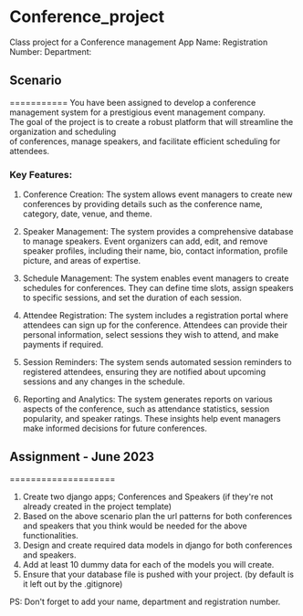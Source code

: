 # Conference_project
Class project for a Conference management App
Name: 
Registration Number:
Department: 

## Scenario
===========
You have been assigned to develop a conference management system for a prestigious event management company. <br>
The goal of the project is to create a robust platform that will streamline the organization and scheduling <br>
of conferences, manage speakers, and facilitate efficient scheduling for attendees.<br>

### Key Features:

1. Conference Creation: The system allows event managers to create new conferences by providing details such as
   the conference name, category, date, venue, and theme.

3. Speaker Management: The system provides a comprehensive database to manage speakers. Event organizers can add,
   edit, and remove speaker profiles, including their name, bio, contact information, profile picture, and areas of expertise.

4. Schedule Management: The system enables event managers to create schedules for conferences. They can define time
   slots, assign speakers to specific sessions, and set the duration of each session.

5. Attendee Registration: The system includes a registration portal where attendees can sign up for the conference.
   Attendees can provide their personal information, select sessions they wish to attend, and make payments if required.

6. Session Reminders: The system sends automated session reminders to registered attendees, ensuring they are notified
   about upcoming sessions and any changes in the schedule.

7. Reporting and Analytics: The system generates reports on various aspects of the conference, such as attendance statistics,
   session popularity, and speaker ratings. These insights help event managers make informed decisions for future conferences.

## Assignment - June 2023
====================
1. Create two django apps; Conferences and Speakers (if they're not already created in the project template)
2. Based on the above scenario plan the url patterns for both conferences and speakers that you think would be needed for the above functionalities.
3. Design and create required data models in django for both conferences and speakers.
4. Add at least 10 dummy data for each of the models you will create.
5. Ensure that your database file is pushed with your project. (by default is it left out by the .gitignore)

PS: Don't forget to add your name, department and registration number.

